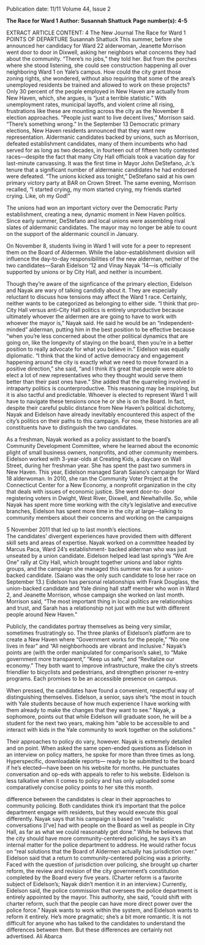 Publication date: 11/11
Volume 44, Issue 2

**The Race for Ward 1**
**Author: Susannah Shattuck**
**Page number(s): 4-5**

EXTRACT ARTICLE CONTENT:
4
The New Journal
The Race for 
Ward 1
               POINTS OF DEPARTURE
Susannah Shattuck
This summer, before she announced 
her candidacy for Ward 22 alderwoman, 
Jeanette Morrison went door to door 
in Dixwell, asking her neighbors what 
concerns they had about the community. 
“There’s no jobs,” they told her. But 
from the porches where she stood 
listening, she could see construction 
happening all over neighboring Ward 1 
on Yale’s campus. How could the city 
grant those zoning rights, she wondered, 
without also requiring that some of the 
area’s unemployed residents be trained 
and allowed to work on these projects? 
Only 30 percent of the people employed 
in New Haven are actually from New 
Haven, which, she argues, is “just a 
terrible statistic.” 
With 
unemployment 
rates, 
municipal layoffs, and violent crime 
all 
rising, 
frustrations 
like 
these 
are mounting across the city as the 
November 
8 
election 
approaches. 
“People just want to live decent lives,” 
Morrison said. “There’s something 
wrong.” 
In the September 13 Democratic 
primary elections, New Haven residents 
announced 
that 
they 
want 
new 
representation. Aldermanic candidates 
backed by unions, such as Morrison, 
defeated 
establishment 
candidates, 
many of them incumbents who had 
served for as long as two decades, in 
fourteen out of fifteen hotly contested 
races—despite the fact that many City 
Hall officials took a vacation day for 
last-minute canvassing. It was the first 
time in Mayor John DeStefano, Jr.’s 
tenure that a significant number of 
aldermanic candidates he had endorsed 
were defeated. “The unions kicked ass 
tonight,” DeStefano said at his own 
primary victory party at BAR on Crown 
Street. The same evening, Morrison 
recalled, “I started crying, my mom 
started crying, my friends started crying. 
Like, oh my God!”


The unions had won an important 
victory over the Democratic Party 
establishment, creating a new, dynamic 
moment in New Haven politics. Since 
early summer, DeStefano and local 
unions were assembling rival slates 
of aldermanic candidates. The mayor 
may no longer be able to count on the 
support of the aldermanic council in 
January.


On November 8, students living in 
Ward 1 will vote for a peer to represent 
them on the Board of Aldermen. While 
the labor-establishment division will 
influence the day-to-day responsibilities 
of the new alderman, neither of the 
two candidates—Sarah Eidelson ’12 and 
Vinay Nayak ’14—is officially supported 
by unions or by City Hall, and neither is 
incumbent. 


Though they’re aware of the 
signficance of the primary election, 
Eidelson and Nayak are wary of talking 
candidly about it. They are especially 
reluctant to discuss how tensions may 
affect the Ward 1 race. Certainly, neither 
wants to be categorized as belonging to 
either side. 
“I think that pro-City Hall versus 
anti-City 
Hall 
politics 
is 
entirely 
unproductive 
because 
ultimately 
whoever the aldermen are are going to 
have to work with whoever the mayor 
is,” Nayak said. He said he would be 
an “independent-minded” alderman, 
putting him in the best position to be 
effective because “when you’re less 
concerned about the other political 
dynamics that are going on, like the 
longevity of staying on the board, then 
you’re in a better position to really 
advocate for what you believe in.” 
Eidelson was equally diplomatic. “I 
think that the kind of active democracy 
and engagement happening around the 
city is exactly what we need to move 
forward in a positive direction,” she said, 
“and I think it’s great that people were 
able to elect a lot of new representatives 
who they thought would serve them 
better than their past ones have.” She 
added that the quarreling involved in 
intraparty politics is counterproductive. 
This reasoning may be inspiring, 
but it is also tactful and predictable. 
Whoever is elected to represent Ward 
1 will have to navigate these tensions 
once he or she is on the Board. In fact, 
despite their careful public distance 
from New Haven’s political dichotomy, 
Nayak and Eidelson have already 
inevitably encountered this aspect of 
the city’s politics on their paths to this 
campaign. For now, these histories are all 
constituents have to distinguish the two 
candidates.


As a freshman, Nayak worked as a 
policy assistant to the board’s Community 
Development Committee, where he 
learned about the economic plight of 
small business owners, nonprofits, and 
other community members. Eidelson 
worked with 3-year-olds at Creating 
Kids, a daycare on Wall Street, during 
her freshman year. She has spent the 
past two summers in New Haven. This 
year, Eidelson managed Sarah Saiano’s 
campaign for Ward 18 alderwoman. In 
2010, she ran the Community Voter 
Project at the Connecticut Center for a 
New Economy, a nonprofit organization 
in the city that deals with issues of 
economic justice. She went door-to-
door registering voters in Dwight, 
West River, Dixwell, and Newhallville. 
So, while Nayak has spent more time 
working with the city’s legislative and 
executive branches, Eidelson has spent 
more time in the city at large—talking 
to community members about their 
concerns and working on the campaigns 


5
November 2011
that led up to last month’s elections.  
The 
candidates’ 
divergent 
experiences have provided them with 
different skill sets and areas of expertise. 
Nayak worked on a committee headed by 
Marcus Paca, Ward 24’s establishment-
backed alderman who was just unseated 
by a union candidate. Eidelson helped 
lead last spring’s “We Are One” rally 
at City Hall, which brought together 
unions and labor rights groups, and the 
campaign she managed this summer was 
for a union-backed candidate. (Saiano 
was the only such candidate to lose 
her race on September 13.) Eidelson 
has personal relationships with Frank 
Douglass, the union-backed candidate 
and Yale dining hall staff member who 
won in Ward 2, and Jeanette Morrison, 
whose campaign she worked on last 
month. Morrison said, “The most 
important thing in local politics are 
relationships and trust, and Sarah has a 
relationship not just with me but with 
different people around New Haven.”


Publicly, the candidates portray 
themselves as being very similar, 
sometimes frustratingly so. The three 
planks of Eidelson’s platform are to 
create a New Haven where “Government 
works for the people,” “No one lives in 
fear” and “All neighborhoods are vibrant 
and inclusive.” Nayak’s points are (with 
the order manipulated for comparison’s 
sake), to “Make government more 
transparent,” “Keep us safe,” and 
“Revitalize our economy.” They both 
want to improve infrastructure, make 
the city’s streets friendlier to bicyclists 
and pedestrians, and strengthen prisoner 
re-entry programs. Each promises to be 
an accessible presence on campus.


When pressed, the candidates have 
found a convenient, respectful way of 
distinguishing 
themselves. 
Eidelson, 
a senior, says she’s “the most in touch 
with Yale students because of how 
much experience I have working with 
them already to make the changes that 
they want to see.” Nayak, a sophomore, 
points out that while Eidelson will 
graduate soon, he will be a student for 
the next two years, making him “able to 
be accessible to and interact with kids in 
the Yale community to work together on 
the solutions.” 


Their approaches to policy do vary, 
however. Nayak is extremely detailed 
and on point. When asked the same 
open-ended questions as Eidelson 
in an interview on policy matters, he 
spoke for more than three times as long. 
Hyperspecific, downloadable reports—
ready to be submitted to the board if 
he’s elected—have been on his website 
for months. He punctuates conversation 
and op-eds with appeals to refer to his 
website. Eidelson is less talkative when 
it comes to policy and has only uploaded 
some comparatively concise policy 
points to her site this month.


difference 
between 
the 
candidates is clear in their approaches 
to community policing. Both candidates 
think it’s important that the police 
department engage with residents, but 
they would execute this goal differently. 
Nayak says that his campaign is based 
on “realistic conversations [I’ve] had 
with people on the Board as well as 
people in City Hall, as far as what we 
could reasonably get done.” While he 
believes that the city should have more 
community-centered policing, he says 
it’s an internal matter for the police 
department to address. He would rather 
focus on “real solutions that the Board 
of Aldermen actually has jurisdiction 
over.” 
Eidelson said that a return to 
community-centered policing was a 
priority. Faced with the question of 
jurisdiction over policing, she brought up 
charter reform, the review and revision 
of the city government’s constitution 
completed by the Board every five years. 
(Charter reform is a favorite subject of 
Eidelson’s; Nayak didn’t mention it in 
an interview.) Currently, Eidelson said, 
the police commission that oversees the 
police department is entirely appointed 
by the mayor. This authority, she said, 
“could shift with charter reform, such 
that the people can have more direct 
power over the police force.” 
Nayak wants to work within the 
system, and Eidelson wants to reform 
it entirely. He’s more pragmatic; she’s a 
bit more romantic. It is not difficult for 
anyone who has talked to the candidates 
to understand the differences between 
them. But these differences are certainly 
not advertised. 
Ali Abarca